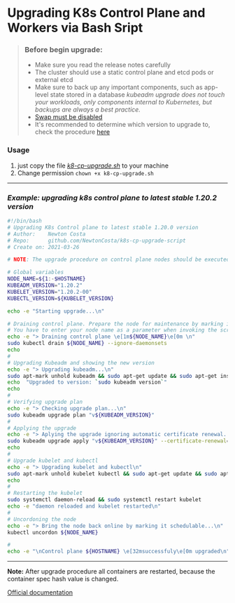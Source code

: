 # Upgrading K8s Control Plane and Workers via Bash Sript

> ### Before begin upgrade:
> - Make sure you read the release notes carefully
> - The cluster should use a static control plane and etcd pods or external etcd
> - Make sure to back up any important components, such as app-level state stored in a database
> _kubeadm upgrade does not touch your workloads, only components internal to Kubernetes, but backups are always a best practice._
> - [Swap must be disabled](https://serverfault.com/questions/684771/best-way-to-disable-swap-in-linux)
> - It's recommended to determine which version to upgrade to, check the procedure [here](https://kubernetes.io/docs/tasks/administer-cluster/kubeadm/kubeadm-upgrade/#determine-which-version-to-upgrade-to)

### Usage
1. just copy the file [_k8-cp-upgrade.sh_](https://github.com/NewtonCosta/k8s-upgrade-script/blob/main/k8-cp-upgrade.sh) to your machine
2. Change permission ``` chown +x k8-cp-upgrade.sh ```

<hr>

### _Example: upgrading k8s control plane to latest stable 1.20.2 version_

```bash
#!/bin/bash
# Upgrading K8s Control plane to latest stable 1.20.0 version
# Author:    Newton Costa
# Repo:      github.com/NewtonCosta/k8s-cp-upgrade-script
# Create on: 2021-03-26

# NOTE: The upgrade procedure on control plane nodes should be executed one node at a time. Pick a control plane node that you wish to upgrade first

# Global variables
NODE_NAME=${1:-$HOSTNAME}
KUBEADM_VERSION="1.20.2"
KUBELET_VERSION="1.20.2-00"
KUBECTL_VERSION=${KUBELET_VERSION}

echo -e "Starting upgrade...\n"

# Draining control plane. Prepare the node for maintenance by marking it unschedulable and evicting the workloads
# You have to enter your node name as a parameter when invoking the script, otherwise it will use the value of HOSTNAME environment variable
echo -e "> Draining control plane \e[1m${NODE_NAME}\e[0m \n"
sudo kubectl drain ${NODE_NAME} --ignore-daemonsets
echo
#
# Upgrading Kubeadm and showing the new version
echo -e "> Upgrading kubeadm...\n"
sudo apt-mark unhold kubeadm && sudo apt-get update && sudo apt-get install -y kubeadm="${KUBEADM_VERSION}-00" && sudo apt-mark hold kubeadm
echo  "Upgraded to version: `sudo kubeadm version`"
echo
#
# Verifying upgrade plan
echo -e "> Checking upgrade plan...\n"
sudo kubeadm upgrade plan "v${KUBEADM_VERSION}"
#
# Applying the upgrade
echo -e "> Aplying the upgrade ignoring automatic certificate renewal...\n"
sudo kubeadm upgrade apply "v${KUBEADM_VERSION}" --certificate-renewal=false --yes
echo
#
# Upgrade kubelet and kubectl
echo -e "> Upgrading kubelet and kubectl\n"
sudo apt-mark unhold kubelet kubectl && sudo apt-get update && sudo apt-get install -y kubelet="${KUBELET_VERSION}"  kubectl="${KUBECTL_VERSION}"  && sudo apt-mark hold kubelet kubectl
echo
#
# Restarting the kubelet
sudo systemctl daemon-reload && sudo systemctl restart kubelet
echo -e "daemon reloaded and kubelet restarted\n"
#
# Uncordoning the node
echo -e "> Bring the node back online by marking it schedulable...\n"
kubectl uncordon ${NODE_NAME}

#
echo -e "\nControl plane ${HOSTNAME} \e[32msuccessfuly\e[0m upgraded\n"

```
<hr>

**Note:** After upgrade procedure all containers are restarted, because the container spec hash value is changed.




[Official documentation](https://kubernetes.io/docs/tasks/administer-cluster/kubeadm/kubeadm-upgrade/)








